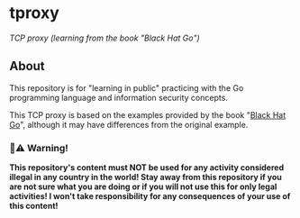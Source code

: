 # tproxy
_TCP proxy (learning from the book "Black Hat Go")_

## About

This repository is for "learning in public" practicing with the Go programming language and information security concepts.

This TCP proxy is based on the examples provided by the book "[Black Hat Go](https://nostarch.com/blackhatgo)", although it may have differences from the original example.

### **🚫⚠️  Warning!**

**This repository's content must NOT be used for any activity considered illegal in any country in the world! Stay away from this repository if you are not sure what you are doing or if you will not use this for only legal activities! I won't take responsibility for any consequences of your use of this content!**

